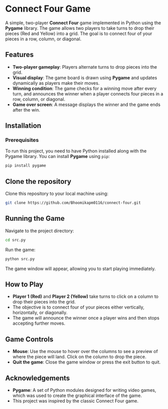 # Connect Four Game

A simple, two-player **Connect Four** game implemented in Python using the **Pygame** library. The game allows two players to take turns to drop their pieces (Red and Yellow) into a grid. The goal is to connect four of your pieces in a row, column, or diagonal.

## Features

- **Two-player gameplay**: Players alternate turns to drop pieces into the grid.
- **Visual display**: The game board is drawn using **Pygame** and updates dynamically as players make their moves.
- **Winning condition**: The game checks for a winning move after every turn, and announces the winner when a player connects four pieces in a row, column, or diagonal.
- **Game over screen**: A message displays the winner and the game ends after the win.

## Installation

### Prerequisites

To run this project, you need to have Python installed along with the Pygame library. You can install **Pygame** using `pip`:

```bash
pip install pygame
```

## Clone the repository

Clone this repository to your local machine using:

```bash
git clone https://github.com/Bhoomikapm0116/connect-four.git
```
## Running the Game
Navigate to the project directory:

```bash
cd src.py
```

Run the game:

```bash
python src.py
```
The game window will appear, allowing you to start playing immediately.

## How to Play

- **Player 1 (Red)** and **Player 2 (Yellow)** take turns to click on a column to drop their pieces into the grid.
- The objective is to connect four of your pieces either vertically, horizontally, or diagonally.
- The game will announce the winner once a player wins and then stops accepting further moves.

## Game Controls

- **Mouse**: Use the mouse to hover over the columns to see a preview of where the piece will land. Click on the column to drop the piece.
- **Quit the game**: Close the game window or press the exit button to quit.

## Acknowledgements

- **Pygame**: A set of Python modules designed for writing video games, which was used to create the graphical interface of the game.
- This project was inspired by the classic Connect Four game.
